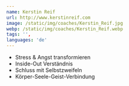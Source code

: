 ```yaml
---
name: Kerstin Reif
url: http://www.kerstinreif.com
image: /static/img/coaches/Kerstin_Reif.jpg
webp: /static/img/coaches/Kerstin_Reif.webp
tags: '',
languages: 'de'
---
```


<ul><li>Stress &amp; Angst transformieren</li><li>Inside-Out Verständnis</li><li>Schluss mit Selbstzweifeln</li><li>Körper-Seele-Geist-Verbindung</li></ul>